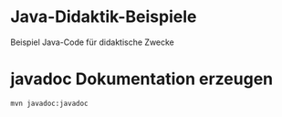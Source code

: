 # Java-Didaktik-Beispiele

Beispiel Java-Code für didaktische Zwecke

# javadoc Dokumentation erzeugen

```
mvn javadoc:javadoc
```
